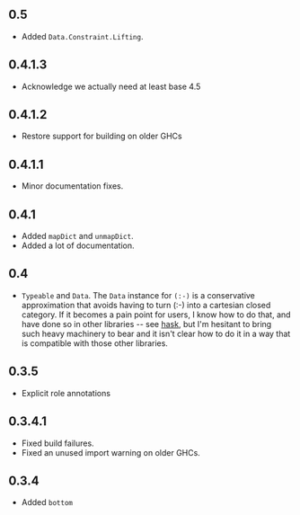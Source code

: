 0.5
-----
* Added `Data.Constraint.Lifting`.

0.4.1.3
-------
* Acknowledge we actually need at least base 4.5

0.4.1.2
-------
* Restore support for building on older GHCs

0.4.1.1
-------
* Minor documentation fixes.

0.4.1
-----
* Added `mapDict` and `unmapDict`.
* Added a lot of documentation.

0.4
---
* `Typeable` and `Data`. The `Data` instance for `(:-)` is a conservative approximation that avoids having to turn (:-) into a cartesian closed category.
  If it becomes a pain point for users, I know how to do that, and have done so in other libraries -- see [hask](http://github.com/ekmett/hask), but I'm hesitant to bring such heavy machinery to bear and it isn't clear how to do it in a way that is compatible with those other libraries.

0.3.5
-----
* Explicit role annotations

0.3.4.1
-------
* Fixed build failures.
* Fixed an unused import warning on older GHCs.

0.3.4
-----
* Added `bottom`
